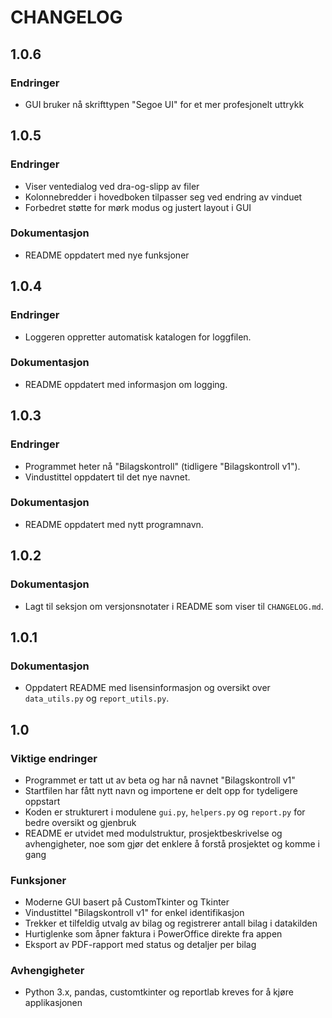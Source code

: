 # CHANGELOG

## 1.0.6

### Endringer
- GUI bruker nå skrifttypen "Segoe UI" for et mer profesjonelt uttrykk

## 1.0.5

### Endringer
- Viser ventedialog ved dra-og-slipp av filer
- Kolonnebredder i hovedboken tilpasser seg ved endring av vinduet
- Forbedret støtte for mørk modus og justert layout i GUI

### Dokumentasjon
- README oppdatert med nye funksjoner

## 1.0.4

### Endringer
- Loggeren oppretter automatisk katalogen for loggfilen.

### Dokumentasjon
- README oppdatert med informasjon om logging.

## 1.0.3

### Endringer
- Programmet heter nå "Bilagskontroll" (tidligere "Bilagskontroll v1").
- Vindustittel oppdatert til det nye navnet.

### Dokumentasjon
- README oppdatert med nytt programnavn.

## 1.0.2

### Dokumentasjon
- Lagt til seksjon om versjonsnotater i README som viser til `CHANGELOG.md`.

## 1.0.1

### Dokumentasjon
- Oppdatert README med lisensinformasjon og oversikt over `data_utils.py` og `report_utils.py`.

## 1.0

### Viktige endringer
- Programmet er tatt ut av beta og har nå navnet "Bilagskontroll v1"
- Startfilen har fått nytt navn og importene er delt opp for tydeligere oppstart
- Koden er strukturert i modulene `gui.py`, `helpers.py` og `report.py` for bedre oversikt og gjenbruk
- README er utvidet med modulstruktur, prosjektbeskrivelse og avhengigheter, noe som gjør det enklere å forstå prosjektet og komme i gang

### Funksjoner
- Moderne GUI basert på CustomTkinter og Tkinter
- Vindustittel "Bilagskontroll v1" for enkel identifikasjon
- Trekker et tilfeldig utvalg av bilag og registrerer antall bilag i datakilden
- Hurtiglenke som åpner faktura i PowerOffice direkte fra appen
- Eksport av PDF-rapport med status og detaljer per bilag

### Avhengigheter
- Python 3.x, pandas, customtkinter og reportlab kreves for å kjøre applikasjonen

